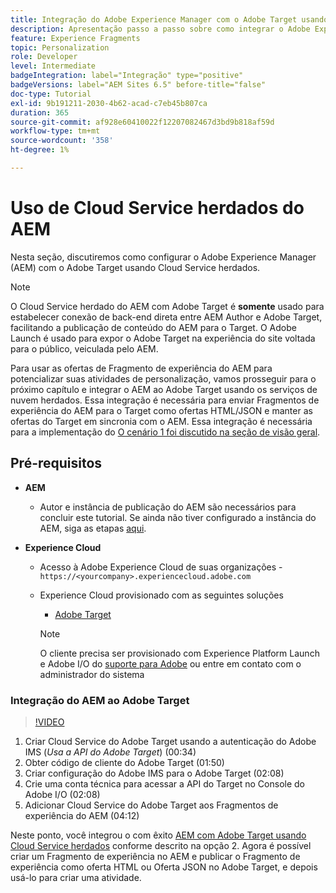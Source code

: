 ```yaml
---
title: Integração do Adobe Experience Manager com o Adobe Target usando o Cloud Service
description: Apresentação passo a passo sobre como integrar o Adobe Experience Manager (AEM) ao Adobe Target usando o AEM Cloud Service
feature: Experience Fragments
topic: Personalization
role: Developer
level: Intermediate
badgeIntegration: label="Integração" type="positive"
badgeVersions: label="AEM Sites 6.5" before-title="false"
doc-type: Tutorial
exl-id: 9b191211-2030-4b62-acad-c7eb45b807ca
duration: 365
source-git-commit: af928e60410022f12207082467d3bd9b818af59d
workflow-type: tm+mt
source-wordcount: '358'
ht-degree: 1%

---
```


# Uso de Cloud Service herdados do AEM

Nesta seção, discutiremos como configurar o Adobe Experience Manager (AEM) com o Adobe Target usando Cloud Service herdados.

>[!NOTE]
>
> O Cloud Service herdado do AEM com Adobe Target é **somente** usado para estabelecer conexão de back-end direta entre AEM Author e Adobe Target, facilitando a publicação de conteúdo do AEM para o Target. O Adobe Launch é usado para expor o Adobe Target na experiência do site voltada para o público, veiculada pelo AEM.

Para usar as ofertas de Fragmento de experiência do AEM para potencializar suas atividades de personalização, vamos prosseguir para o próximo capítulo e integrar o AEM ao Adobe Target usando os serviços de nuvem herdados. Essa integração é necessária para enviar Fragmentos de experiência do AEM para o Target como ofertas HTML/JSON e manter as ofertas do Target em sincronia com o AEM. Essa integração é necessária para a implementação do [O cenário 1 foi discutido na seção de visão geral](./overview.md#personalization-using-aem-experience-fragment).

## Pré-requisitos

* **AEM**

   * Autor e instância de publicação do AEM são necessários para concluir este tutorial. Se ainda não tiver configurado a instância do AEM, siga as etapas [aqui](./implementation.md#set-up-aem).

* **Experience Cloud**
   * Acesso à Adobe Experience Cloud de suas organizações - `https://<yourcompany>.experiencecloud.adobe.com`
   * Experience Cloud provisionado com as seguintes soluções
      * [Adobe Target](https://experiencecloud.adobe.com)

     >[!NOTE]
     >
     > O cliente precisa ser provisionado com Experience Platform Launch e Adobe I/O do [suporte para Adobe](https://helpx.adobe.com/br/contact/enterprise-support.ec.html) ou entre em contato com o administrador do sistema

### Integração do AEM ao Adobe Target

>[!VIDEO](https://video.tv.adobe.com/v/28428?quality=12&learn=on)

1. Criar Cloud Service do Adobe Target usando a autenticação do Adobe IMS (*Usa a API do Adobe Target*) (00:34)
2. Obter código de cliente do Adobe Target (01:50)
3. Criar configuração do Adobe IMS para o Adobe Target (02:08)
4. Crie uma conta técnica para acessar a API do Target no Console do Adobe I/O (02:08)
5. Adicionar Cloud Service do Adobe Target aos Fragmentos de experiência do AEM (04:12)

Neste ponto, você integrou o com êxito [AEM com Adobe Target usando Cloud Service herdados](./using-aem-cloud-services.md#integrating-aem-target-options) conforme descrito na opção 2. Agora é possível criar um Fragmento de experiência no AEM e publicar o Fragmento de experiência como oferta HTML ou Oferta JSON no Adobe Target, e depois usá-lo para criar uma atividade.
